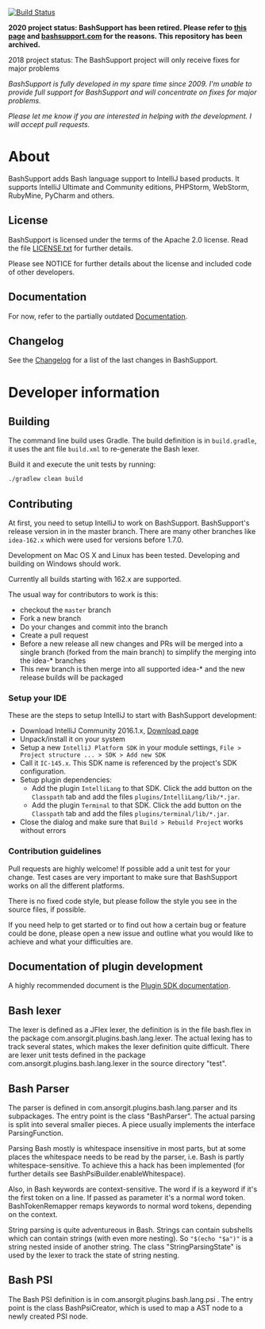 [![Build Status](https://travis-ci.org/jansorg/BashSupport.svg?branch=idea-162.x)](https://travis-ci.org/jansorg/BashSupport)

**2020 project status: BashSupport has been retired. Please refer to [this page](https://plugins.jetbrains.com/plugin/4230-bashsupport) and [bashsupport.com](https://www.bashsupport.com/news/bashsupport-pro-1.3/) for the reasons. This repository has been archived.**

2018 project status: The BashSupport project will only receive fixes for major problems

*BashSupport is fully developed in my spare time since 2009. I'm unable to provide full support for BashSupport and will concentrate on fixes for major problems.*

*Please let me know if you are interested in helping with the development. I will accept pull requests.*

# About
BashSupport adds Bash language support to IntelliJ based products.
It supports IntelliJ Ultimate and Community editions, PHPStorm, WebStorm, RubyMine, PyCharm and others.

## License
BashSupport is licensed under the terms of the Apache 2.0 license.
Read the file [LICENSE.txt](LICENSE.txt) for further details.

Please see NOTICE for further details about the license and included code of other developers.

## Documentation
For now, refer to the partially outdated [Documentation](http://www.ansorg-it.com/en/products_bashsupport.html).

## Changelog
See the [Changelog](Changelog.md) for a list of the last changes in BashSupport.

# Developer information
## Building
The command line build uses Gradle. The build definition is in `build.gradle`, it uses the ant file `build.xml` to re-generate the Bash lexer.

Build it and execute the unit tests by running:
```bash
./gradlew clean build
```

## Contributing
At first, you need to setup IntelliJ to work on BashSupport.
BashSupport's release version in in the master branch. There are many other branches like `idea-162.x` which were used for
versions before 1.7.0.

Development on Mac OS X and Linux has been tested. Developing and building on Windows should work.

Currently all builds starting with 162.x are supported.

The usual way for contributors to work is this:
- checkout the `master` branch
- Fork a new branch
- Do your changes and commit into the branch
- Create a pull request
- Before a new release all new changes and PRs will be merged into a single branch (forked from the main branch) to simplify the merging into the idea-* branches
- This new branch is then merge into all supported idea-* and the new release builds will be packaged

### Setup your IDE
These are the steps to setup IntelliJ to start with BashSupport development:
- Download IntelliJ Community 2016.1.x, [Download page](https://www.jetbrains.com/idea/download/previous.html)
- Unpack/install it on your system
- Setup a new `IntelliJ Platform SDK` in your module settings, `File > Project structure ... > SDK > Add new SDK`
- Call it `IC-145.x`. This SDK name is referenced by the project's SDK configuration.
- Setup plugin dependencies:
    - Add the plugin `IntelliLang` to that SDK. Click the add button on the `Classpath` tab and add the files `plugins/IntelliLang/lib/*.jar`.
    - Add the plugin `Terminal` to that SDK. Click the add button on the `Classpath` tab and add the files `plugins/terminal/lib/*.jar`.
- Close the dialog and make sure that `Build > Rebuild Project` works without errors

### Contribution guidelines

Pull requests are highly welcome! If possible add a unit test for your change. Test cases are very important to make sure that BashSupport
works on all the different platforms.

There is no fixed code style, but please follow the style you see in the source files, if possible.

If you need help to get started or to find out how a certain bug or feature could be done, please open a new issue and outline
what you would like to achieve and what your difficulties are.

## Documentation of plugin development
A highly recommended document is the [Plugin SDK documentation](http://www.jetbrains.org/intellij/sdk/docs/).

## Bash lexer
The lexer is defined as a JFlex lexer, the definition is in the file bash.flex in the package com.ansorgit.plugins.bash.lang.lexer.
The actual lexing has to track several states, which makes the lexer definition quite difficult. There are lexer unit tests defined in the package com.ansorgit.plugins.bash.lang.lexer in the source directory "test". 

## Bash Parser
The parser is defined in com.ansorgit.plugins.bash.lang.parser and its subpackages. The entry point is the class "BashParser". The actual parsing is split into several smaller pieces. A piece usually implements the interface ParsingFunction.

Parsing Bash mostly is whitespace insensitive in most parts, but at some places the whitespace needs to be read by the parser, i.e. Bash is partly whitespace-sensitive. To achieve this a hack has been implemented (for further details see BashPsiBuilder.enableWhitespace).

Also, in Bash keywords are context-sensitive. The word if is a keyword if it's the first token on a line. If passed as parameter it's a normal word token. BashTokenRemapper remaps keywords to normal word tokens, depending on the context.

String parsing is quite adventureous in Bash. Strings can contain subshells which can contain strings (with even more nesting). So `"$(echo "$a")"` is a string nested inside of another string. The class "StringParsingState" is used by the lexer to track the state of string nesting.

## Bash PSI
The Bash PSI definition is in com.ansorgit.plugins.bash.lang.psi . The entry point is the class BashPsiCreator, which is used to map a AST node to a newly created PSI node.
